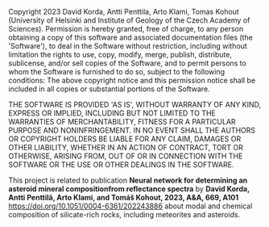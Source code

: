Copyright 2023 David Korda, Antti Penttila, Arto Klami, Tomas Kohout (University of Helsinki and Institute of Geology of the Czech Academy of Sciences). Permission is hereby granted, free of charge, to any person obtaining a copy of this software and associated documentation files (the 'Software'), to deal in the Software without restriction, including without limitation the rights to use, copy, modify, merge, publish, distribute, sublicense, and/or sell copies of the Software, and to permit persons to whom the Software is furnished to do so, subject to the following conditions: The above copyright notice and this permission notice shall be included in all copies or substantial portions of the Software.

THE SOFTWARE IS PROVIDED 'AS IS', WITHOUT WARRANTY OF ANY KIND, EXPRESS OR IMPLIED, INCLUDING BUT NOT LIMITED TO THE WARRANTIES OF MERCHANTABILITY, FITNESS FOR A PARTICULAR PURPOSE AND NONINFRINGEMENT. IN NO EVENT SHALL THE AUTHORS OR COPYRIGHT HOLDERS BE LIABLE FOR ANY CLAIM, DAMAGES OR OTHER LIABILITY, WHETHER IN AN ACTION OF CONTRACT, TORT OR OTHERWISE, ARISING FROM, OUT OF OR IN CONNECTION WITH THE SOFTWARE OR THE USE OR OTHER DEALINGS IN THE SOFTWARE.

This project is related to publication **Neural network for determining an asteroid mineral compositionfrom reflectance spectra** by **David Korda, Antti Penttilä, Arto Klami, and Tomáš Kohout, 2023, A&A, 669, A101** https://doi.org/10.1051/0004-6361/202243886 about modal and chemical composition of silicate-rich rocks, including meteorites and asteroids.
